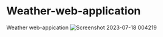 # Weather-web-application
Weather web-appication
![Screenshot 2023-07-18 004219](https://github.com/me-anim3sh/Weather-web-application/assets/85842147/dbc9cd30-cd5b-456c-a377-8e8446f49919)
